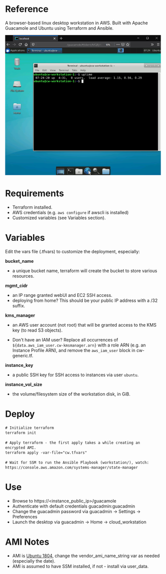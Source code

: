 # Reference
A browser-based linux desktop workstation in AWS. Built with Apache Guacamole and Ubuntu using Terraform and Ansible.

![Session](sample_session.png)

# Requirements
- Terraform installed.
- AWS credentials (e.g. `aws configure` if awscli is installed)
- Customized variables (see Variables section).

# Variables
Edit the vars file (.tfvars) to customize the deployment, especially:

**bucket_name**

- a unique bucket name, terraform will create the bucket to store various resources.

**mgmt_cidr**

- an IP range granted webUI and EC2 SSH access.
- deploying from home? This should be your public IP address with a /32 suffix. 

**kms_manager**

- an AWS user account (not root) that will be granted access to the KMS key (to read S3 objects).

- Don't have an IAM user? Replace all occurrences of `${data.aws_iam_user.cw-kmsmanager.arn}` with a role ARN (e.g. an Instance Profile ARN), and remove the `aws_iam_user` block in cw-generic.tf.

**instance_key**

- a public SSH key for SSH access to instances via user `ubuntu`.

**instance_vol_size**

- the volume/filesystem size of the workstation disk, in GiB.

# Deploy
```
# Initialize terraform
terraform init

# Apply terraform - the first apply takes a while creating an encrypted AMI.
terraform apply -var-file="cw.tfvars"

# Wait for SSM to run the Ansible Playbook (workstation/), watch:
https://console.aws.amazon.com/systems-manager/state-manager
```

# Use
- Browse to https://<instance_public_ip>/guacamole
- Authenticate with default credentials guacadmin:guacadmin
- Change the guacadmin password via guacadmin -> Settings -> Preferences
- Launch the desktop via guacadmin -> Home -> cloud_workstation

# AMI Notes
- AMI is [Ubuntu 1804](https://cloud-images.ubuntu.com/locator/ec2/), change the vendor_ami_name_string var as needed (especially the date).
- AMI is assumed to have SSM installed, if not - install via user_data.
